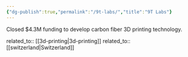```yaml
---
{"dg-publish":true,"permalink":"/9t-labs/","title":"9T Labs"}
---
```



Closed $4.3M funding to develop carbon fiber 3D printing technology.

related_to:: [[3d-printing\|3d-printing]]
related_to:: [[switzerland\|Switzerland]]
